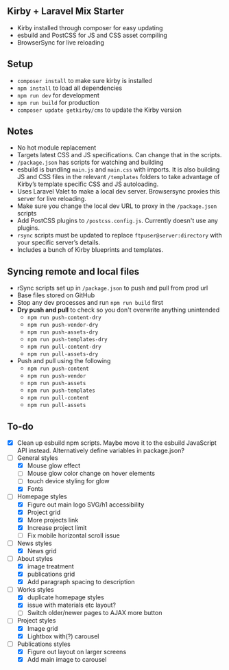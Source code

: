 ## Kirby + Laravel Mix Starter
- Kirby installed through composer for easy updating
- esbuild and PostCSS for JS and CSS asset compiling
- BrowserSync for live reloading

## Setup
- `composer install` to make sure kirby is installed
- `npm install` to load all dependencies
- `npm run dev` for development
- `npm run build` for production
- `composer update getkirby/cms` to update the Kirby version

## Notes
- No hot module replacement
- Targets latest CSS and JS specifications. Can change that in the scripts.
- `/package.json` has scripts for watching and building
- esbuild is bundling `main.js` and `main.css` with imports. It is also building JS and CSS files in the relevant `/templates` folders to take advantage of Kirby’s template specific CSS and JS autoloading.
- Uses Laravel Valet to make a local dev server. Browsersync proxies this server for live reloading.
- Make sure you change the local dev URL to proxy in the `/package.json` scripts
- Add PostCSS plugins to `/postcss.config.js`. Currently doesn't use any plugins.
- `rsync` scripts must be updated to replace `ftpuser@server:directory` with your specific server’s details.
- Includes a bunch of Kirby blueprints and templates.

## Syncing remote and local files
- rSync scripts set up in `/package.json` to push and pull from prod url
- Base files stored on GitHub
- Stop any dev processes and run `npm run build` first
- **Dry push and pull** to check so you don't overwrite anything unintended
  - `npm run push-content-dry`
  - `npm run push-vendor-dry`
  - `npm run push-assets-dry`
  - `npm run push-templates-dry`
  - `npm run pull-content-dry`
  - `npm run pull-assets-dry`
- Push and pull using the following
  - `npm run push-content`
  - `npm run push-vendor`
  - `npm run push-assets`
  - `npm run push-templates`
  - `npm run pull-content`
  - `npm run pull-assets`

## To-do
- [x] Clean up esbuild npm scripts. Maybe move it to the esbuild JavaScript API instead. Alternatively define variables in package.json?
- [ ] General styles
  - [x] Mouse glow effect
  - [ ] Mouse glow color change on hover elements
  - [ ] touch device styling for glow
  - [x] Fonts
- [ ] Homepage styles
  - [x] Figure out main logo SVG/h1 accessibility
  - [x] Project grid
  - [x] More projects link
  - [x] Increase project limit
  - [ ] Fix mobile horizontal scroll issue
- [ ] News styles
  - [x] News grid
- [ ] About styles
  - [x] image treatment
  - [x] publications grid
  - [x] Add paragraph spacing to description
- [ ] Works styles
  - [x] duplicate homepage styles
  - [x] issue with materials etc layout?
  - [ ] Switch older/newer pages to AJAX more button
- [ ] Project styles
  - [x] Image grid
  - [x] Lightbox with(?) carousel
- [ ] Publications styles
  - [x] Figure out layout on larger screens
  - [x] Add main image to carousel
